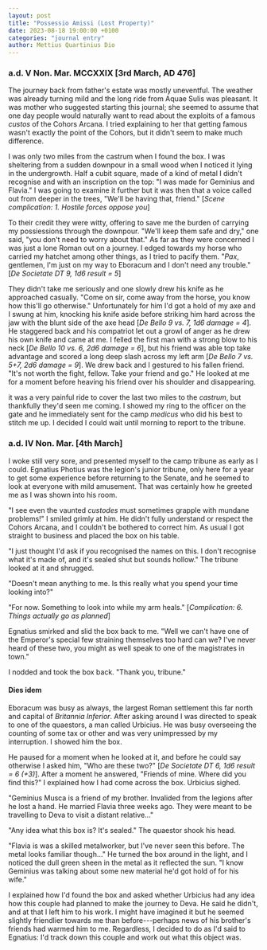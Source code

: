 ```yaml
---
layout: post
title: "Possessio Amissi (Lost Property)"
date: 2023-08-18 19:00:00 +0100
categories: "journal entry"
author: Mettius Quartinius Dio
---
```


### a.d. V Non. Mar. MCCXXIX [3rd March, AD 476]

The journey back from father's estate was mostly uneventful. The weather was
already turning mild and the long ride from Aquae Sulis was pleasant. It was mother
who suggested starting this journal; she seemed to assume that one day people
would naturally want to read about the exploits of a famous _custos_ of the Cohors Arcana.
I tried explaining to her that getting famous wasn't exactly the point of the Cohors,
but it didn't seem to make much difference.

I was only two miles from the castrum when I found the box. I was sheltering from a
sudden downpour in a small wood when I noticed it lying in the undergrowth. Half a
cubit square, made of a kind of metal I didn't recognise and with an inscription on
the top: "I was made for Geminius and Flavia." I was going to examine it further
but it was then that a voice called out from deeper in the trees, "We'll be having
that, friend." [_Scene complication: 1. Hostile forces oppose you_]

To their credit they were witty, offering to save me the burden of carrying my
possiessions through the downpour. "We'll keep them safe and dry," one said,
"you don't need to worry about that." As far as they were concerned I was just a lone
Roman out on a journey. I edged towards my horse who carried my hatchet among other
things, as I tried to pacify them. "_Pax_, gentlemen, I'm just on my way to
Eboracum and I don't need any trouble." [_De Societate DT 9, 1d6 result = 5_]

They didn't take me seriously and one slowly drew his knife as he approached casually.
"Come on sir, come away from the horse, you know how this'll go otherwise."
Unfortunately for him I'd got a hold of my axe and I swung at him, knocking his knife
aside before striking him hard across the jaw with the blunt side of the axe head
[_De Bello 9 vs. 7, 1d6 damage = 4_]. He staggered back and his compatriot let out
a growl of anger as he drew his own knife and came at me. I felled the first
man with a strong blow to his neck [_De Bello 10 vs. 6, 2d6 damage = 6_], but his
friend was able top take advantage and scored a long deep slash across my left arm
[_De Bello 7 vs. 5+7, 2d6 damage = 9_]. We drew back and I gestured to his fallen
friend. "It's not worth the fight, fellow. Take your friend and go." He looked at me
for a moment before heaving his friend over his shoulder and disappearing.

it was a very painful ride to cover the last two miles to the _castrum_, but thankfully
they'd seen me coming. I showed my ring to the officer on the gate and he immediately
sent for the camp _medicus_ who did his best to stitch me up. I decided I could
wait until morning to report to the tribune.

### a.d. IV Non. Mar. [4th March]

I woke still very sore, and presented myself to the camp tribune as early as I could.
Egnatius Photius was the legion's junior tribune, only here for a year to get some
experience before returning to the Senate, and he seemed to look at everyone with mild
amusement. That was certainly how he greeted me as I was shown into his room.

"I see even the vaunted _custodes_ must sometimes grapple with mundane problems!"
I smiled grimly at him. He didn't fully understand or respect the Cohors Arcana,
and I couldn't be bothered to correct him. As usual I got straight to business and placed
the box on his table.

"I just thought I'd ask if you recognised the names on this. I don't recognise what it's made
of, and it's sealed shut but sounds hollow." The tribune looked at it and shrugged.

"Doesn't mean anything to me. Is this really what you spend your time looking into?"

"For now. Something to look into while my arm heals." [_Complication: 6. Things actually
go as planned_]

Egnatius smirked and slid the box back to me. "Well we can't have one of the Emperor's
special few straining themselves too hard can we? I've never heard of these two, you
might as well speak to one of the magistrates in town."

I nodded and took the box back. "Thank you, tribune."

#### Dies idem

Eboracum was busy as always, the largest Roman settlement this far north and capital
of _Britannia Inferior_. After asking around I was directed to speak to one of the quaestors,
a man called Urbicius. He was busy overseeing the counting of some tax or other
and was very unimpressed by my interruption. I showed him the box.

He paused for a moment when he looked at it, and before he could say otherwise I asked him,
"Who are these two?" [_De Societate DT 6, 1d6 result = 6 (+3)_]. After a moment he answered,
"Friends of mine. Where did you find this?" I explained how I had come across the box.
Urbicius sighed.

"Geminius Musca is a friend of my brother. Invalided from the legions after he lost
a hand. He married Flavia three weeks ago. They were meant to be travelling to Deva
to visit a distant relative..."

"Any idea what this box is? It's sealed." The quaestor shook his head.

"Flavia is was a skilled metalworker, but I've never seen this before. The metal
looks familiar though..." He turned the box around in the light, and I noticed the dull
green sheen in the metal as it reflected the sun. "I know Geminius was talking
about some new material he'd got hold of for his wife."

I explained how I'd found the box and asked whether Urbicius had any idea how
this couple had planned to make the journey to Deva. He said he didn't, and at that
I left him to his work. I might have imagined it but he seemed slightly friendlier
towards me than before---perhaps news of his brother's friends had warmed him to me.
Regardless, I decided to do as I'd said to Egnatius: I'd track down this couple
and work out what this object was.
